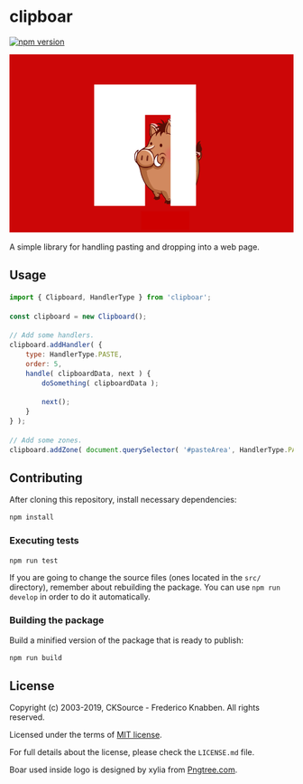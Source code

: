 # clipboar

[![npm version](https://badge.fury.io/js/clipboar.svg)](https://www.npmjs.com/package/clipboar)

<img src="./logo.png" alt="" width="600" height="315">

A simple library for handling pasting and dropping into a web page.

## Usage

```js
import { Clipboard, HandlerType } from 'clipboar';

const clipboard = new Clipboard();

// Add some handlers.
clipboard.addHandler( {
	type: HandlerType.PASTE,
	order: 5,
	handle( clipboardData, next ) {
		doSomething( clipboardData );

		next();
	}
} );

// Add some zones.
clipboard.addZone( document.querySelector( '#pasteArea', HandlerType.PASTE ) );
```

## Contributing

After cloning this repository, install necessary dependencies:

```bash
npm install
```

### Executing tests

```bash
npm run test
```

If you are going to change the source files (ones located in the `src/` directory), remember about rebuilding the package. You can use `npm run develop` in order to do it automatically.

### Building the package

Build a minified version of the package that is ready to publish:

```bash
npm run build
```

## License

Copyright (c) 2003-2019, CKSource - Frederico Knabben. All rights reserved.

Licensed under the terms of [MIT license](https://opensource.org/licenses/MIT).

For full details about the license, please check the `LICENSE.md` file.

Boar used inside logo is designed by xylia from [Pngtree.com](https://pngtree.com/).
